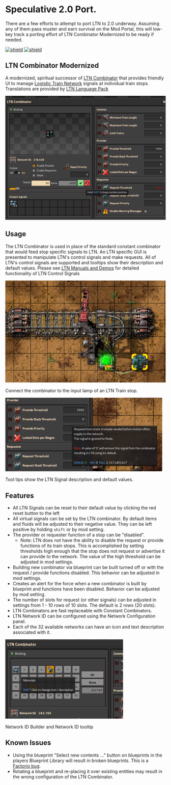 # Speculative 2.0 Port.

There are a few efforts to attempt to port LTN to 2.0 underway.  Assuming any of them pass muster
and earn survival on the Mod Portal, this will low-key track a porting effort of
LTN Combinator Modernized to be ready if needed.

[![shield](https://img.shields.io/badge/Ko--fi-Donate%20-hotpink?logo=kofi&logoColor=white)](https://ko-fi.com/M4M2LCWTH)
[![shield](https://img.shields.io/badge/dynamic/json?color=orange&label=Factorio&query=downloads_count&suffix=%20downloads&url=https%3A%2F%2Fmods.factorio.com%2Fapi%2Fmods%2FLTN_Combinator_Modernized)](https://mods.factorio.com/mod/LTN_Combinator_Modernized)

## LTN Combinator Modernized

A modernized, spiritual successor of [LTN Combinator](https://mods.factorio.com/mod/LTN_Combinator)
that provides friendly UI to manage
[Logistic Train Network](https://mods.factorio.com/mod/LogisticTrainNetwork) signals at
individual train stops. Translations are provided by
[LTN Language Pack](https://mods.factorio.com/mod/LTN_Language_Pack)

![LTNC GUI](screenshots/LTNCWindow.png)

## Usage

The LTN Combinator is used in place of the standard constant combinator that would feed stop
specific signals to LTN.  An LTN specific GUI is presented to manipulate LTN's control signals and
make requests.  All of LTN's control signals are supported and tooltips show their description and
default values.  Please see
[LTN Manuals and Demos](https://forums.factorio.com/viewtopic.php?f=214&t=51072) for detailed functionality of LTN Control Signals

![LTNC Connected to Stop](screenshots/ltnc-placed.png)

Connect the combinator to the input lamp of an LTN Train stop.

![Tooltip of LTN Signal](screenshots/SignalDescription.png)

Tool tips show the LTN Signal description and default values.

## Features

- All LTN Signals can be reset to their default value by clicking the red reset button to the left
- All virtual signals can be set by the LTN combinator.  By default items and fluids will be
  adjusted to their negative value.  They can be left positive by holding `shift` or by mod setting.
- The provider or requester function of a stop can be "disabled".
  - Note: LTN does not have the ability to disable the request or provide functions of its train
    stops. This is accomplished by setting thresholds high enough that the stop does not request or
    advertise it can provide to the network.  The value of the high threshold can be adjusted in
    mod settings.
- Building new combinator via blueprint can be built turned off or with the request / provide
  functions disabled.  This behavior can be adjusted in mod settings.
- Creates an alert for the force when a new combinator is built by blueprint and functions have been
  disabled.  Behavior can be adjusted by mod setting.
- The number of slots for request (or other signals) can be adjusted in settings from 1 - 10 rows
  of 10 slots.  The default is 2 rows (20 slots).
- LTN Combinators are fast replaceable with Constant Combinators.
- LTN Network ID can be configured using the Network Configuration panel.
- Each of the 32 available networks can have an icon and text description associated with it.

![Network ID Builder panel](screenshots/NetworkBuilder.png)

Network ID Builder and Network ID tooltip

## Known Issues

- Using the blueprint "Select new contents ..." button on blueprints in the players Blueprint Library
  will result in broken blueprints.  This is a
  [Factorio bug](https://forums.factorio.com/viewtopic.php?f=182&t=88100).
- Rotating a blueprint and re-placing it over existing entities may result in the wrong
  configuration of the LTN Combinator.
